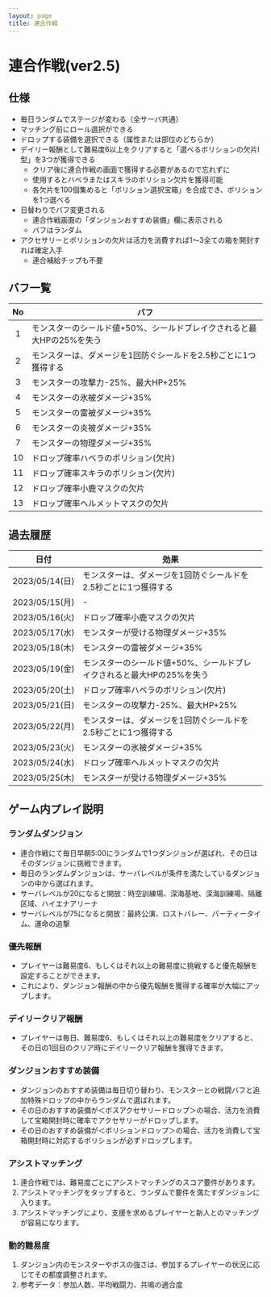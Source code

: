 ```yaml
---
layout: page
title: 連合作戦
---
```


# 連合作戦(ver2.5)

## 仕様
* 毎日ランダムでステージが変わる（全サーバ共通）
* マッチング前にロール選択ができる
* ドロップする装備を選択できる（属性または部位のどちらか）
* デイリー報酬として難易度6以上をクリアすると「選べるボリションの欠片Ⅰ型」を3つが獲得できる
  * クリア後に連合作戦の画面で獲得する必要があるので忘れずに
  * 使用するとハベラまたはスキラのボリション欠片を獲得可能
  * 各欠片を100個集めると「ボリション選択宝箱」を合成でき、ボリションを1つ選べる
* 日替わりでバフ変更される
  * 連合作戦画面の「ダンジョンおすすめ装備」欄に表示される
  * バフはランダム
* アクセサリーとボリションの欠片は活力を消費すれば1～3全ての箱を開封すれば確定入手
  * 連合補給チップも不要

## バフ一覧

| No | バフ |
| :--: | --- |
| 1 | モンスターのシールド値+50%、シールドブレイクされると最大HPの25%を失う |
| 2 | モンスターは、ダメージを1回防ぐシールドを2.5秒ごとに1つ獲得する |
| 3 | モンスターの攻撃力-25%、最大HP+25% |
| 4 | モンスターの氷被ダメージ+35% |
| 5 | モンスターの雷被ダメージ+35% |
| 6 | モンスターの炎被ダメージ+35% |
| 7 | モンスターの物理ダメージ+35% |
| 10 | ドロップ確率ハベラのボリション(欠片) |
| 11 | ドロップ確率スキラのボリション(欠片) |
| 12 | ドロップ確率小鹿マスクの欠片 |
| 13 | ドロップ確率ヘルメットマスクの欠片 |

## 過去履歴

| 日付 | 効果 |
| :---: | --- |
| 2023/05/14(日) | モンスターは、ダメージを1回防ぐシールドを2.5秒ごとに1つ獲得する |
| 2023/05/15(月) | - |
| 2023/05/16(火) | ドロップ確率小鹿マスクの欠片 |
| 2023/05/17(水) | モンスターが受ける物理ダメージ+35% |
| 2023/05/18(木) | モンスターの雷被ダメージ+35% |
| 2023/05/19(金) | モンスターのシールド値+50%、シールドブレイクされると最大HPの25%を失う |
| 2023/05/20(土) | ドロップ確率ハベラのボリション(欠片) |
| 2023/05/21(日) | モンスターの攻撃力-25%、最大HP+25% |
| 2023/05/22(月) | モンスターは、ダメージを1回防ぐシールドを2.5秒ごとに1つ獲得する |
| 2023/05/23(火) | モンスターの氷被ダメージ+35% |
| 2023/05/24(水) | ドロップ確率ヘルメットマスクの欠片 |
| 2023/05/25(木) | モンスターが受ける物理ダメージ+35% |

## ゲーム内プレイ説明

### ランダムダンジョン
* 連合作戦にて毎日早朝5:00にランダムで1つダンジョンが選ばれ、その日はそのダンジョンに挑戦できます。
* 毎日のランダムダンジョンは、サーバレベルが条件を満たしているダンジョンの中から選ばれます。
* サーバレベルが20になると開放：時空訓練場、深海基地、深海訓練場、隔離区域、ハイエナアリーナ
* サーバレベルが75になると開放：最終公演、ロストバレー、パーティータイム、運命の追撃

### 優先報酬
* プレイヤーは難易度6、もしくはそれ以上の難易度に挑戦すると優先報酬を設定することができます。
* これにより、ダンジョン報酬の中から優先報酬を獲得する確率が大幅にアップします。

### デイリークリア報酬
* プレイヤーは毎日、難易度6、もしくはそれ以上の難易度をクリアすると、その日の1回目のクリア時にデイリークリア報酬を獲得できます。

### ダンジョンおすすめ装備
* ダンジョンのおすすめ装備は毎日切り替わり、モンスターとの戦闘バフと追加特殊ドロップの中からランダムで選ばれます。
* その日のおすすめ装備が＜ボスアクセサリードロップ＞の場合、活力を消費して宝箱開封時に確率でアクセサリーがドロップします。
* その日のおすすめ装備が＜ボリションドロップ＞の場合、活力を消費して宝箱開封時に対応するボリションが必ずドロップします。

### アシストマッチング
1. 連合作戦では、難易度ごとにアシストマッチングのスコア要件があります。
2. アシストマッチングをタップすると、ランダムで要件を満たすダンジョンに入ります。
3. アシストマッチングにより、支援を求めるプレイヤーと新人とのマッチングが容易になります。

### 動的難易度
1. ダンジョン内のモンスターやボスの強さは、参加するプレイヤーの状況に応じてその都度調整されます。
2. 参考データ：参加人数、平均戦闘力、共鳴の適合度

